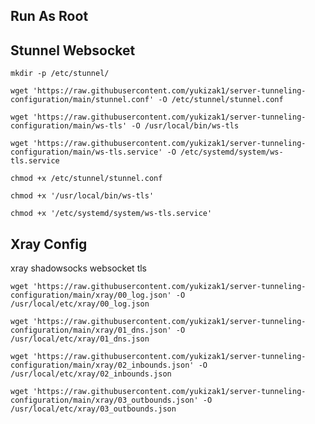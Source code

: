 ## Run As Root

## Stunnel Websocket

`mkdir -p /etc/stunnel/`

`wget 'https://raw.githubusercontent.com/yukizak1/server-tunneling-configuration/main/stunnel.conf' -O /etc/stunnel/stunnel.conf`

`wget 'https://raw.githubusercontent.com/yukizak1/server-tunneling-configuration/main/ws-tls' -O /usr/local/bin/ws-tls`

`wget 'https://raw.githubusercontent.com/yukizak1/server-tunneling-configuration/main/ws-tls.service' -O /etc/systemd/system/ws-tls.service`

`chmod +x /etc/stunnel/stunnel.conf`

`chmod +x '/usr/local/bin/ws-tls'`

`chmod +x '/etc/systemd/system/ws-tls.service'`


## Xray Config

xray shadowsocks websocket tls

`wget 'https://raw.githubusercontent.com/yukizak1/server-tunneling-configuration/main/xray/00_log.json' -O /usr/local/etc/xray/00_log.json`

`wget 'https://raw.githubusercontent.com/yukizak1/server-tunneling-configuration/main/xray/01_dns.json' -O /usr/local/etc/xray/01_dns.json`

`wget 'https://raw.githubusercontent.com/yukizak1/server-tunneling-configuration/main/xray/02_inbounds.json' -O /usr/local/etc/xray/02_inbounds.json`

`wget 'https://raw.githubusercontent.com/yukizak1/server-tunneling-configuration/main/xray/03_outbounds.json' -O /usr/local/etc/xray/03_outbounds.json`



